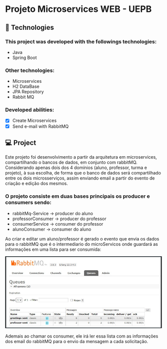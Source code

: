 # Projeto Microservices WEB - UEPB

## 🚀 Technologies

### This project was developed with the followings technologies:

<ul>
  <li>Java</li>
  <li>Spring Boot</li>
</ul>

### Other technologies:

<ul>
  <li>Microservices</li>
  <li>H2 DataBase</li>
  <li>JPA Repository</li>
  <li>Rabbit MQ</li>
</ul>

### Developed abilities:

- [x] Create Microservices
- [x] Send e-mail with RabbitMQ

## 💻 Project

Este projeto foi desenvolvimento a partir da arquitetura em microservices,  compartilhando o  bancos de dados, em conjunto com rabbitMQ.   
Considerando apenas dois dos 4 domínios (aluno, professor, turma e projeto), à sua escolha, de forma que o banco de dados será compartilhado entre os dois microsserviços, assim enviando email a partir do evento de criação e edição dos mesmos.

### O projeto consiste em duas bases principais os producer e consumers sendo:
<ul>
  <li>rabbitMq-Service -> producer do aluno </li>
  <li>professorConsumer -> producer do professor</li>
  <li>consumerService -> consumer do professor</li>
  <li>alunoConsumer -> consumer do aluno</li>
</ul>

Ao criar e editar um aluno/professor é gerado o evento que envia os dados para o rabbitMQ que é o intermediario do microServicos onde guardará as informações em uma lista para ser consumida:

![](https://github.com/Romenildo/projeto2-microservices/blob/master/professorListRabbit.PNG)

Ademais ao chamar os consumer, ele irá ler essa lista com as informações dos email do rabbitMQ para o envio da mensagem a cada solicitação.   

